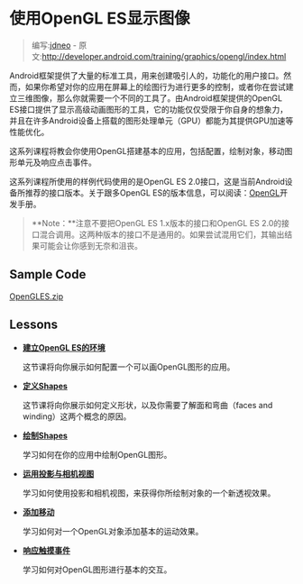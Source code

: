 # 使用OpenGL ES显示图像

> 编写:[jdneo](https://github.com/jdneo) - 原文:<http://developer.android.com/training/graphics/opengl/index.html>

Android框架提供了大量的标准工具，用来创建吸引人的，功能化的用户接口。然而，如果你希望对你的应用在屏幕上的绘图行为进行更多的控制，或者你在尝试建立三维图像，那么你就需要一个不同的工具了。由Android框架提供的OpenGL ES接口提供了显示高级动画图形的工具，它的功能仅仅受限于你自身的想象力，并且在许多Android设备上搭载的图形处理单元（GPU）都能为其提供GPU加速等性能优化。

这系列课程将教会你使用OpenGL搭建基本的应用，包括配置，绘制对象，移动图形单元及响应点击事件。

这系列课程所使用的样例代码使用的是OpenGL ES 2.0接口，这是当前Android设备所推荐的接口版本。关于跟多OpenGL ES的版本信息，可以阅读：[OpenGL](http://developer.android.com/guide/topics/graphics/opengl.html#choosing-version)开发手册。

> **Note：**注意不要把OpenGL ES 1.x版本的接口和OpenGL ES 2.0的接口混合调用。这两种版本的接口不是通用的。如果尝试混用它们，其输出结果可能会让你感到无奈和沮丧。

## Sample Code

[OpenGLES.zip](http://developer.android.com/shareables/training/OpenGLES.zip)

## Lessons

* [**建立OpenGL ES的环境**](environment.html)

  这节课将向你展示如何配置一个可以画OpenGL图形的应用。


* [**定义Shapes**](shapes.html)

  这节课将向你展示如何定义形状，以及你需要了解面和弯曲（faces and winding）这两个概念的原因。


* [**绘制Shapes**](draw.html)

  学习如何在你的应用中绘制OpenGL图形。


* [**运用投影与相机视图**](projection.html)

  学习如何使用投影和相机视图，来获得你所绘制对象的一个新透视效果。


* [**添加移动**](motion.html)

  学习如何对一个OpenGL对象添加基本的运动效果。


* [**响应触摸事件**](touch.html)

  学习如何对OpenGL图形进行基本的交互。
